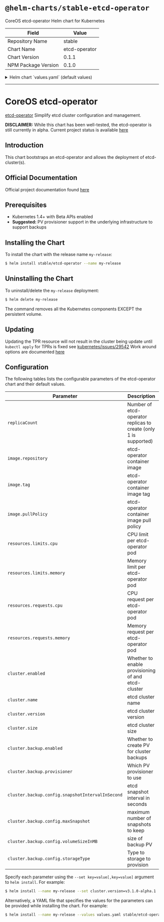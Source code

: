# `@helm-charts/stable-etcd-operator`

CoreOS etcd-operator Helm chart for Kubernetes

| Field               | Value         |
| ------------------- | ------------- |
| Repository Name     | stable        |
| Chart Name          | etcd-operator |
| Chart Version       | 0.1.1         |
| NPM Package Version | 0.1.0         |

<details>

<summary>Helm chart `values.yaml` (default values)</summary>

```yaml
# Default values for etcd-operator.
# This is a YAML-formatted file.
# Declare variables to be passed into your templates.
replicaCount: 1
image:
  repository: quay.io/coreos/etcd-operator
  tag: latest
  pullPolicy: IfNotPresent
resources:
  limits:
    cpu: 100m
    memory: 128Mi
  requests:
    cpu: 100m
    memory: 128Mi
## etcd-cluster specific values
cluster:
  enabled: false
  name: etcd-cluster
  size: 3
  version: v3.1.0-rc.0
  backup:
    enabled: false
    ## Cloud specific PV provisioner
    ## Supports either kubernetes.io/gce-pd or kubernetes.io/aws-ebs
    provisioner: kubernetes.io/gce-pd
    config:
      ## short snapshot interval for testing, do not use this in production!
      snapshotIntervalInSecond: 30
      maxSnapshot: 5
      volumeSizeInMB: 512
      storageType: PersistentVolume
```

</details>

---

# CoreOS etcd-operator

[etcd-operator](https://coreos.com/blog/introducing-the-etcd-operator.html) Simplify etcd cluster
configuration and management.

**DISCLAIMER:** While this chart has been well-tested, the etcd-operator is still currently in alpha.
Current project status is available [here](https://github.com/coreos/etcd-operator)

## Introduction

This chart bootstraps an etcd-operator and allows the deployment of etcd-cluster(s).

## Official Documentation

Official project documentation found [here](https://github.com/coreos/etcd-operator)

## Prerequisites

- Kubernetes 1.4+ with Beta APIs enabled
- **Suggested:** PV provisioner support in the underlying infrastructure to support backups

## Installing the Chart

To install the chart with the release name `my-release`:

```bash
$ helm install stable/etcd-operator --name my-release
```

## Uninstalling the Chart

To uninstall/delete the `my-release` deployment:

```bash
$ helm delete my-release
```

The command removes all the Kubernetes components EXCEPT the persistent volume.

## Updating

Updating the TPR resource will not result in the cluster being update until `kubectl apply` for
TPRs is fixed see [kubernetes/issues/29542](https://github.com/kubernetes/kubernetes/issues/29542)
Work around options are documented [here](https://github.com/coreos/etcd-operator#resize-an-etcd-cluster)

## Configuration

The following tables lists the configurable parameters of the etcd-operator chart and their default values.

| Parameter                                        | Description                                                      | Default                                        |
| ------------------------------------------------ | ---------------------------------------------------------------- | ---------------------------------------------- |
| `replicaCount`                                   | Number of etcd-operator replicas to create (only 1 is supported) | `1`                                            |
| `image.repository`                               | etcd-operator container image                                    | `quay.io/coreos/etcd-operator`                 |
| `image.tag`                                      | etcd-operator container image tag                                | `latest`                                       |
| `image.pullPolicy`                               | etcd-operator container image pull policy                        | `IfNotPresent`                                 |
| `resources.limits.cpu`                           | CPU limit per etcd-operator pod                                  | `100m`                                         |
| `resources.limits.memory`                        | Memory limit per etcd-operator pod                               | `128Mi`                                        |
| `resources.requests.cpu`                         | CPU request per etcd-operator pod                                | `100m`                                         |
| `resources.requests.memory`                      | Memory request per etcd-operator pod                             | `128Mi`                                        |
| `cluster.enabled`                                | Whether to enable provisioning of and etcd-cluster               | `true`                                         |
| `cluster.name`                                   | etcd cluster name                                                | `etcd-cluster`                                 |
| `cluster.version`                                | etcd cluster version                                             | `v3.1.0-rc.0`                                  |
| `cluster.size`                                   | etcd cluster size                                                | `3`                                            |
| `cluster.backup.enabled`                         | Whether to create PV for cluster backups                         | `true`                                         |
| `cluster.backup.provisioner`                     | Which PV provisioner to use                                      | `kubernetes.io/gce-pd` (kubernetes.io/aws-ebs) |
| `cluster.backup.config.snapshotIntervalInSecond` | etcd snapshot interval in seconds                                | `30`                                           |
| `cluster.backup.config.maxSnapshot`              | maximum number of snapshots to keep                              | `5`                                            |
| `cluster.backup.config.volumeSizeInMB`           | size of backup PV                                                | `512MB`                                        |
| `cluster.backup.config.storageType`              | Type to storage to provision                                     | `PersistentVolume`                             |

Specify each parameter using the `--set key=value[,key=value]` argument to `helm install`. For example:

```bash
$ helm install --name my-release --set cluster.version=v3.1.0-alpha.1  stable/etcd-operator
```

Alternatively, a YAML file that specifies the values for the parameters can be provided while
installing the chart. For example:

```bash
$ helm install --name my-release --values values.yaml stable/etcd-operator
```
